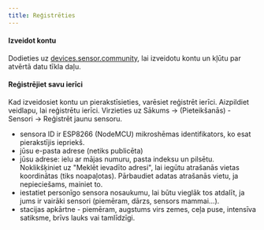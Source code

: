 ```yaml
---
title: Reģistrēties
---
```


#### Izveidot kontu

Dodieties uz [devices.sensor.community](https://devices.sensor.community), lai izveidotu kontu un kļūtu par atvērtā datu tīkla daļu.


#### Reģistrējiet savu ierīci
Kad izveidosiet kontu un pierakstīsieties, varēsiet reģistrēt ierīci. Aizpildiet veidlapu, lai reģistrētu ierīci. Virzieties uz Sākums -> (Pieteikšanās) - Sensori -> Reģistrēt jaunu sensoru.

* sensora ID ir ESP8266 (NodeMCU) mikroshēmas identifikators, ko esat pierakstījis iepriekš.
* jūsu e-pasta adrese (netiks publicēta)
* jūsu adrese: ielu ar mājas numuru, pasta indeksu un pilsētu. Noklikšķiniet uz "Meklēt ievadīto adresi", lai iegūtu atrašanās vietas koordinātas (tiks noapaļotas). Pārbaudiet adatas atrašanās vietu, ja nepieciešams, mainiet to.
* iestatiet personīgo sensora nosaukumu, lai būtu vieglāk tos atdalīt, ja jums ir vairāki sensori (piemēram, dārzs, sensors mammai...).
* stacijas apkārtne - piemēram, augstums virs zemes, ceļa puse, intensīva satiksme, brīvs lauks vai tamlīdzīgi.
